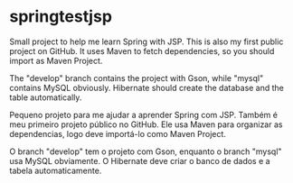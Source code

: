 # springtestjsp
Small project to help me learn Spring with JSP. This is also my first public project on GitHub.
It uses Maven to fetch dependencies, so you should import as Maven Project.

The "develop" branch contains the project with Gson, while "mysql" contains MySQL obviously. Hibernate should create the database and the table automatically.



Pequeno projeto para me ajudar a aprender Spring com JSP. Também é meu primeiro projeto público no GitHub.
Ele usa Maven para organizar as dependencias, logo deve importá-lo como Maven Project.

O branch "develop" tem o projeto com Gson, enquanto o branch "mysql" usa MySQL obviamente. O Hibernate deve criar o banco de dados e a tabela automaticamente.
